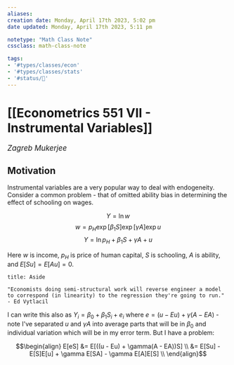 ```yaml
---
aliases:
creation date: Monday, April 17th 2023, 5:02 pm
date updated: Monday, April 17th 2023, 5:11 pm

notetype: "Math Class Note"
cssclass: math-class-note

tags: 
- '#types/classes/econ'
- '#types/classes/stats'
- '#status/🚧'
---
```


# [[Econometrics 551 VII - Instrumental Variables]]
<span style = "font-size:120%"><i >Zagreb Mukerjee </i></span>

## Motivation

Instrumental variables are a very popular way to deal with endogeneity. Consider a common problem - that of omitted ability bias in determining the effect of schooling on wages. 

$$ Y = \ln w $$
$$ w = p_H \exp[\beta_1 S] \exp[\gamma A] \exp u $$
$$ Y = \ln p_H + \beta_1 S + \gamma A + u$$

Here $w$ is income, $p_H$ is price of human capital, $S$ is schooling, $A$ is ability, and $E[Su] = E[Au] = 0$. 

```ad-note
title: Aside

"Economists doing semi-structural work will reverse engineer a model to correspond (in linearity) to the regression they're going to run." - Ed Vytlacil
```

I can write this also as $Y_i = \beta_0 + \beta_1 S_i + e_i$ where $e = (u - Eu) + \gamma(A - EA)$ - note I've separated $u$ and $\gamma A$ into average parts that will be in $\beta_0$ and individual variation which will be in my error term. But I have a problem: 

$$\begin{align}
E[eS] &= E[((u - Eu) + \gamma(A - EA))S] \\
&= E[Su] - E[S]E[u] + \gamma E[SA] - \gamma E[A]E[S] \\
\end{align}$$
